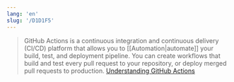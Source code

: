 ```yaml
---
lang: 'en'
slug: '/D1D1F5'
---
```


> GitHub Actions is a continuous integration and continuous delivery (CI/CD) platform that allows you to [[Automation|automate]] your build, test, and deployment pipeline. You can create workflows that build and test every pull request to your repository, or deploy merged pull requests to production. [Understanding GitHub Actions](https://docs.github.com/en/actions/learn-github-actions/understanding-github-actions)
